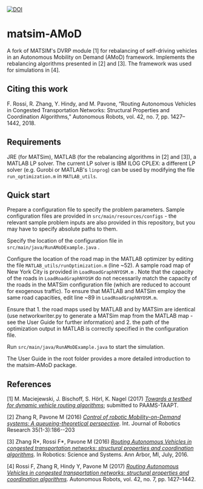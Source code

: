 
[![DOI](https://zenodo.org/badge/DOI/10.5281/zenodo.1048415.svg)](https://doi.org/10.5281/zenodo.1048415)

# matsim-AMoD
A fork of MATSIM's DVRP module [1] for rebalancing of self-driving vehicles in an Autonomous Mobility on Demand (AMoD) framework. Implements the rebalancing algorithms presented in [2] and [3]. The framework was used for simulations in [4].

## Citing this work

F. Rossi, R. Zhang, Y. Hindy, and M. Pavone, “Routing Autonomous Vehicles in Congested Transportation Networks: Structural Properties and Coordination Algorithms,” Autonomous Robots, vol. 42, no. 7, pp. 1427–1442, 2018.

## Requirements
JRE (for MATSim), MATLAB (for the rebalancing algorithms in [2] and [3]), a MATLAB LP solver. The current LP solver is IBM ILOG CPLEX: a different LP solver (e.g. Gurobi or MATLAB's `linprog`) can be used by modifying the file `run_optimization.m` in `MATLAB_utils`.

## Quick start
Prepare a configuration file to specify the problem parameters. Sample configuration files are provided in `src/main/resources/configs` - the relevant sample problem inputs are also provided in this repository, but you may have to specify absolute paths to them.

Specify the location of the configuration file in `src/main/java/RunAMoDExample.java` .

Configure the location of the road map in the MATLAB optimizer by editing the file `MATLAB_utils/runOptimization.m` (line ~52). A sample road map of New York City is provided in `LoadRoadGraphNYOSM.m` . Note that the capacity of the roads in `LoadRoadGraphNYOSM` do not necessarily match the capacity of the roads in the MATSim configuration file (which are reduced to account for exogenous traffic). To ensure that MATLAB and MATSim employ the same road capacities, edit line ~89 in `LoadRoadGraphNYOSM.m`.

Ensure that 1. the road maps used by MATLAB and by MATSim are identical (use networkwriter.py to generate a MATSim map from the MATLAB map - see the User Guide for further information) and 2. the path of the optimization output in MATLAB is correctly specified in the configuration file.

Run `src/main/java/RunAMoDExample.java` to start the simulation.

The User Guide in the root folder provides a more detailed introduction to the matsim-AMoD package.

## References

[1] M. Maciejewski, J. Bischoff, S. Hörl, K. Nagel (2017) *[Towards a testbed for dynamic vehicle routing algorithms](https://svn.vsp.tu-berlin.de/repos/public-svn/publications/vspwp/2017/17-06/)*; submitted to PAAMS-TAAPT.

[2] Zhang R, Pavone M (2016) *[Control of robotic Mobility-on-Demand systems: A queueing-theoretical perspective](http://web.stanford.edu/~pavone/IJRR_Submission/Zhang.Pavone.IJRR15.pdf)*. Int. Journal of Robotics Research 35(1-3):186--203

[3] Zhang R*, Rossi F*, Pavone M (2016) *[Routing Autonomous Vehicles in congested transportation networks: structural properties and coordination algorithms](http://www.roboticsproceedings.org/rss12/p32.html)*. In Robotics: Science and Systems. Ann Arbor, MI, July, 2016.

[4] Rossi F, Zhang R, Hindy Y, Pavone M (2017) *[Routing Autonomous Vehicles in congested transportation networks: structural properties and coordination algorithms](https://web.stanford.edu/~frossi2/pdf/Rossi.Zhang.Hindy.Pavone.AURO17.pdf)*.  Autonomous Robots, vol. 42, no. 7, pp. 1427–1442.
